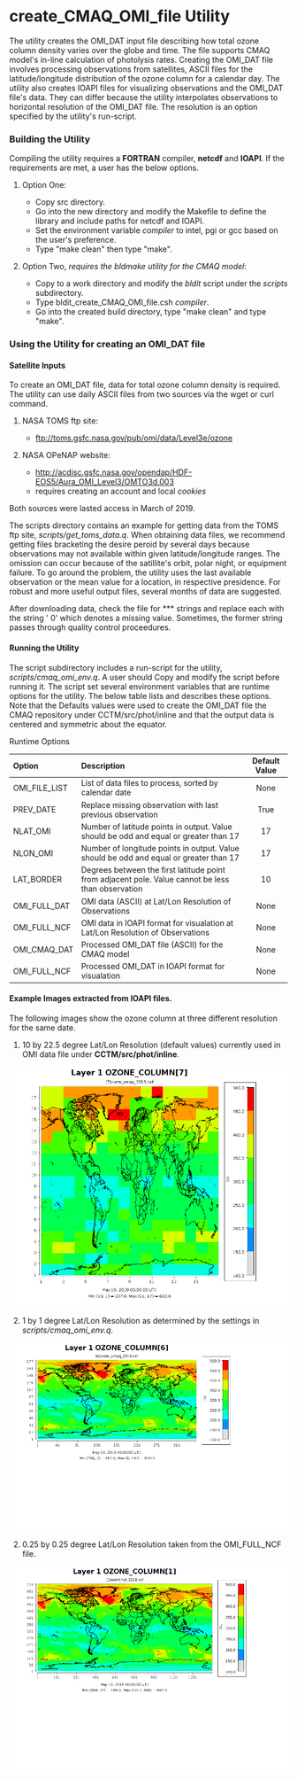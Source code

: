 # create_CMAQ_OMI_file Utility

The utility creates the OMI_DAT input file describing how total ozone column density varies over the globe and time.
The file supports CMAQ model's in-line calculation of photolysis rates. Creating the OMI_DAT file involves processing 
observations from satellites, ASCII files for the latitude/longitude distribution of the ozone column for a calendar 
day. The utility also creates IOAPI files for visualizing observations and the OMI_DAT file's data. They can 
differ because the utility interpolates observations to horizontal resolution of the OMI_DAT file. The resolution is 
an option specified by the utility's run-script.

### Building the Utility

Compiling the utility requires a **FORTRAN** compiler, **netcdf** and **IOAPI**. 
If the requirements are met, a user has the below options.  

   1. Option One:  
      - Copy src directory.
      - Go into the new directory and modify the Makefile to define the library and include paths for netcdf and
        IOAPI.
      - Set the environment variable _compiler_ to intel, pgi or gcc based on the user's 
   preference.  
      - Type "make clean" then type "make".  
      
   2. Option Two, _requires the bldmake utility for the CMAQ model_: 
       - Copy to a work directory and modify the _bldit_ script under the _scripts_ subdirectory.   
       - Type bldit_create_CMAQ_OMI_file.csh _compiler_. 
       -  Go into the created build directory, type "make clean" and type "make".
       
### Using the Utility for creating an OMI_DAT file

#### Satellite Inputs

To create an OMI_DAT file, data for total ozone column density is required. The utility can use daily ASCII files from two 
sources via the wget or curl command.  

      
   1. NASA TOMS ftp site:  
      - ftp://toms.gsfc.nasa.gov/pub/omi/data/Level3e/ozone

   2. NASA OPeNAP website: 
       - http://acdisc.gsfc.nasa.gov/opendap/HDF-EOS5/Aura_OMI_Level3/OMTO3d.003   
       - requires creating an account and local _cookies_
       
Both sources were lasted access in March of 2019.

The scripts directory contains an example for getting data from the TOMS ftp site, _scripts/get_toms_data.q_.
When obtaining data files, we recommend getting files bracketing the desire peroid by several days because 
observations may not available within given latitude/longitude ranges. The omission can occur because of the 
satillite's orbit, polar night, or equipment failure. To go around the problem, the utility uses 
the last available observation or the mean value for a location, in respective presidence. For robust and more useful
output files, several months of data are suggested.

After downloading data, check the file for \*\*\* strings and replace each with the string '   0' which denotes a
missing value. Sometimes, the former string passes through quality control proceedures.
      
#### Running the Utility   

The script subdirectory includes a run-script for the utility, _scripts/cmaq_omi_env.q_. 
A user should Copy and modify the script before running it. The script set several environment 
variables that are runtime options for the utility. The below table lists and describes these options. Note that
the Defaults values were used to create the OMI_DAT file the CMAQ repository under CCTM/src/phot/inline and that 
the output data is centered and symmetric about the equator.

Runtime Options

|Option         |Description                                            | Default Value |  
|:--------------|:------------------------------------------------------|:----:|
| OMI_FILE_LIST | List of data files to process, sorted by calendar date     | None  |
| PREV_DATE     | Replace missing observation with last previous observation | True |
| NLAT_OMI      | Number of latitude points in output. Value should be odd and equal or greater than 17 | 17 |
| NLON_OMI      | Number of longitude points in output. Value should be odd and equal or greater than 17 | 17 |
| LAT_BORDER    | Degrees between the first latitude point from adjacent pole. Value cannot be less than observation | 10 |
| OMI_FULL_DAT  | OMI data (ASCII) at Lat/Lon Resolution of Observations | None |
| OMI_FULL_NCF  | OMI data in IOAPI format for visualation at Lat/Lon Resolution of Observations | None |
| OMI_CMAQ_DAT  | Processed OMI_DAT file (ASCII) for the CMAQ model  | None |
| OMI_FULL_NCF  | Processed  OMI_DAT in IOAPI format for visualation | None |

####  Example Images extracted from IOAPI files.  

The following images show the ozone column at three different resolution for the same date. 

1.   10 by 22.5 degree Lat/Lon Resolution (default values) currently used in OMI data file under **CCTM/src/phot/inline**.

![Ozone Column at Current Resolution](image_files/omi_ozone_column_17X17_May_10_2018.png)

2.   1 by 1 degree Lat/Lon Resolution as determined by the settings in _scripts/cmaq_omi_env.q_.

![Ozone Column at Script Resolution](image_files/omi_ozone_column_179X361_May_10_2018.png)

2.   0.25 by 0.25 degree Lat/Lon Resolution taken from the OMI_FULL_NCF file.

![Ozone Column at Observation's Resolution](image_files/omi_ozone_column_720X1440_May_10_2018.png)

